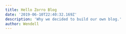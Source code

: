 ```yaml
---
title: Hello Zorro Blog
date: '2019-06-10T22:40:32.169Z'
description: 'Why we decided to build our own blog.'
author: Wendell
---
```

